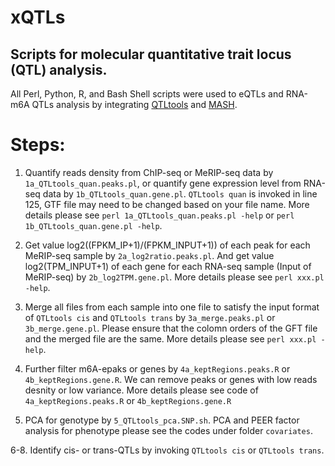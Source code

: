# xQTLs
## Scripts for molecular quantitative trait locus (QTL) analysis.                               
All Perl, Python, R, and Bash Shell scripts were used to eQTLs and RNA-m6A QTLs analysis by integrating [QTLtools](https://github.com/qtltools/qtltools) and [MASH](https://github.com/stephenslab/mashr).
              
# Steps:     
1. Quantify reads density from ChIP-seq or MeRIP-seq data by `1a_QTLtools_quan.peaks.pl`, or quantify gene expression level from RNA-seq data by `1b_QTLtools_quan.gene.pl`.  `QTLtools quan` is invoked in line 125, GTF file may need to be changed based on your file name. More details please see `perl 1a_QTLtools_quan.peaks.pl -help` or `perl 1b_QTLtools_quan.gene.pl -help`.  
                                                                                                
2. Get value log2((FPKM_IP+1)/(FPKM_INPUT+1)) of each peak for each MeRIP-seq sample by `2a_log2ratio.peaks.pl`. And get value log2(TPM_INPUT+1) of each gene for each RNA-seq sample (Input of MeRIP-seq) by `2b_log2TPM.gene.pl`.  More details please see `perl xxx.pl -help`.  
                                           
3. Merge all files from each sample into one file to satisfy the input format of `QTLtools cis` and `QTLtools trans` by `3a_merge.peaks.pl` or `3b_merge.gene.pl`. Please ensure that the colomn orders of the GFT file and the merged file are the same. More details please see `perl xxx.pl -help`.  
      
4. Further filter m6A-epaks or genes by `4a_keptRegions.peaks.R` or `4b_keptRegions.gene.R`. We can remove peaks or genes with low reads desnity or low variance.  More details please see code of `4a_keptRegions.peaks.R` or `4b_keptRegions.gene.R`
     
5. PCA for genotype by `5_QTLtools_pca.SNP.sh`. PCA and PEER factor analysis for phenotype please see the codes under folder `covariates`.

6-8. Identify cis- or trans-QTLs by invoking `QTLtools cis` or `QTLtools trans`.    
